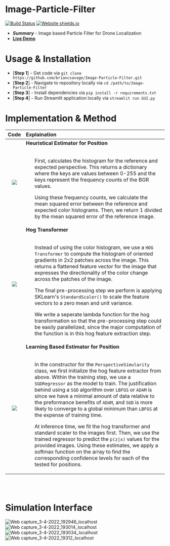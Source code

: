 # Image-Particle-Filter

[![Build Status](https://travis-ci.org/briancsavage/image-particle-filter.svg?branch=master)](https://travis-ci.org/briancsavage/image-particle-filter)
[![Website shields.io](https://img.shields.io/website-up-down-green-red/http/shields.io.svg)](https://share.streamlit.io/briancsavage/image-particle-filter/GUI.py#drone-simulation)

* ***Summary*** - Image based Particle Filter for Drone Localization
* [**Live Demo**](https://share.streamlit.io/briancsavage/image-particle-filter/GUI.py#drone-simulation)


# Usage & Installation
* [**Step 1**] - Get code via `git clone https://github.com/briancsavage/Image-Particle-Filter.git`
* [**Step 2**] - Navigate to repository locally via `cd /path/to/Image-Particle-Filter`
* [**Step 3**] - Install dependencies via `pip install -r requirements.txt`
* [**Step 4**] - Run Streamlit application locally via `streamlit run GUI.py`


# Implementation & Method

| Code | Explaination |
|:----:|:-------------|
| <img src="https://user-images.githubusercontent.com/47962267/161453030-69b3040a-175a-4d56-8db5-810d0f37ac44.png"> | <b>Heuristical Estimator for Position</b> <br/><br/> <ul> First, calculates the histogram for the reference and expected perspective. This returns a dictionary where the keys are values between 0-255 and the keys represent the frequency counts of the BGR values. </ul><ul> Using these frequency counts, we calculate the mean squared error between the reference and expected color histograms. Then, we return 1 divided by the mean squared error of the reference image.  </ul> |
| <img src="https://user-images.githubusercontent.com/47962267/161453132-533e876d-238e-491a-8d18-cd67104f92a9.png"> | <b>Hog Transformer</b> <br/><br/> <ul> Instead of using the color histogram, we use a `HOG Transformer` to compute the histogram of oriented gradients in 2x2 patches across the image. This returns a flattened feature vector for the image that expresses the directionality of the color change across the patches of the image. </ul> <ul> The final pre-processing step we perform is applying SKLearn's `StandardScaler()` to scale the feature vectors to a zero mean and unit variance. </ul><ul> We write a seperate lambda function for the hog transformation so that the pre-processing step could be easily parallelized, since the major computation of the function is in this hog feature extraction step.  |
| <img src="https://user-images.githubusercontent.com/47962267/161453137-c529feef-248b-4ed3-8fd6-71354592d8a1.png"> | <b>Learning Based Estimator for Position</b> <br/><br/> <ul> In the constructor for the `PerspectiveSimularity` class, we first initialize the hog feature extractor from above. Within the training step, we use a `SGDRegressor` as the model to train. The justification behind using a `SGD` algorithm over `LBFGS` or `ADAM` is since we have a minimal amount of data relative to the preformance benefits of `ADAM`, and `SGD` is more likely to converge to a global minimum than `LBFGS` at the expense of training time. </ul> <ul> At inference time, we fit the hog transformer and standard scaler to the images first. Then, we use the trained regressor to predict the `p(z\|x)` values for the provided images. Using these estimates, we apply a softmax function on the array to find the corresponding confidence levels for each of the tested for positions. |

<br><br>

# Simulation Interface

![Web capture_3-4-2022_192946_localhost](https://user-images.githubusercontent.com/47962267/161453642-2b407749-16b5-4851-a491-1d9a83bee303.jpeg)
![Web capture_3-4-2022_193014_localhost](https://user-images.githubusercontent.com/47962267/161453644-49d95e0d-896e-4e30-b8b0-eaed702e2544.jpeg)
![Web capture_3-4-2022_193034_localhost](https://user-images.githubusercontent.com/47962267/161453647-0e4b25cf-6b3d-41ef-8db3-b2692b968aad.jpeg)
![Web capture_3-4-2022_19312_localhost](https://user-images.githubusercontent.com/47962267/161453653-121bd4d8-3d96-439e-8cd1-8c5ec73cb162.jpeg)







